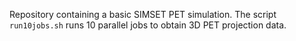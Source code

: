 Repository containing a basic SIMSET PET simulation. The script `run10jobs.sh` runs 10 parallel jobs to obtain 3D PET projection data.
